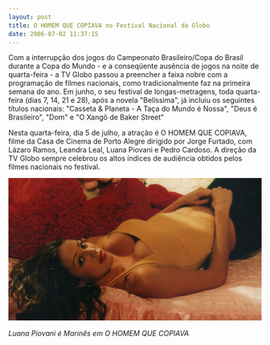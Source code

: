 ```yaml
---
layout: post
title: O HOMEM QUE COPIAVA no Festival Nacional da Globo
date: 2006-07-02 11:37:15
---
```

Com a interrupção dos jogos do Campeonato Brasileiro/Copa do Brasil durante a Copa do Mundo - e a conseqüente ausência de jogos na noite de quarta-feira - a TV Globo passou a preencher a faixa nobre com a programação de filmes nacionais, como tradicionalmente faz na primeira semana do ano. Em junho, o seu festival de longas-metragens, toda quarta-feira (dias 7, 14, 21 e 28), após a novela "Belíssima", já incluiu os seguintes títulos nacionais: "Casseta & Planeta - A Taça do Mundo é Nossa", "Deus é Brasileiro", "Dom" e "O Xangô de Baker Street"

Nesta quarta-feira, dia 5 de julho, a atração é O HOMEM QUE COPIAVA, filme da Casa de Cinema de Porto Alegre dirigido por Jorge Furtado, com Lázaro Ramos, Leandra Leal, Luana Piovani e Pedro Cardoso. A direção da TV Globo sempre celebrou os altos índices de audiência obtidos pelos filmes nacionais no festival.

![](/uploads/hqc-luana.jpg)

*Luana Piovani é Marinês em O HOMEM QUE COPIAVA*